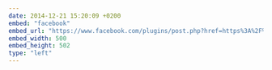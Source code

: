 ```yaml
---
date: 2014-12-21 15:20:09 +0200
embed: "facebook"
embed_url: "https://www.facebook.com/plugins/post.php?href=https%3A%2F%2Fwww.facebook.com%2Fphoto.php%3Ffbid%3D911480802195799%26set%3Da.104335782910309.8361.100000016644208%26type%3D3&width=500"
embed_width: 500
embed_height: 502
type: "left"
---
```


